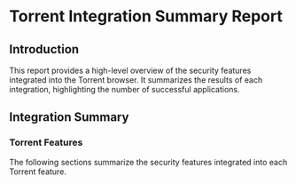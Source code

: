 # Torrent Integration Summary Report

## Introduction

This report provides a high-level overview of the security features integrated into the Torrent browser. It summarizes the results of each integration, highlighting the number of successful applications.

## Integration Summary

### Torrent Features

The following sections summarize the security features integrated into each Torrent feature.
